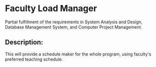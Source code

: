 Faculty Load Manager
====
Partial fulfillment of the requirements in System Analysis and Design, Database Management System, and Computer Project Management.

## Description:
This will provide a schedule maker for the whole program, using faculty's preferred teaching schedule.
